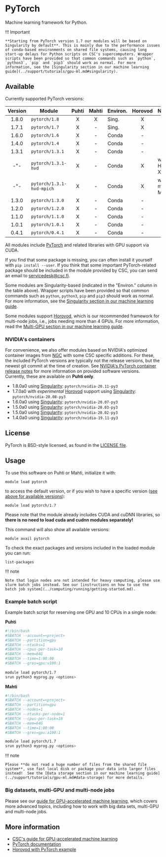 # PyTorch

Machine learning framework for Python.

!!! Important

    **Starting from PyTorch version 1.7 our modules will be based on Singularity by default**. This is mainly due to the performance issues of conda-based environments on shared file systems, causing long  start-up delays for Python scripts on CSC's supercomputers. Wrapper scripts have been provided so that common commands such as `python`, `python3`, `pip` and `pip3` should work as normal. For more information, see the [Singularity section in our machine learning guide](../support/tutorials/gpu-ml.md#singularity).


## Available

Currently supported PyTorch versions:

| Version | Module                    | Puhti | Mahti | Environ. | Horovod | Notes          |
|:-------:|---------------------------|:-----:|:-----:|----------|:-------:|----------------|
| 1.8.0   | `pytorch/1.8`             | X     | X     | Sing.    | X       |                |
| 1.7.1   | `pytorch/1.7`             | X     | -     | Sing.    | X       |                |
| 1.6.0   | `pytorch/1.6`             | X     | -     | Conda    | -       |                |
| 1.4.0   | `pytorch/1.4`             | X     | -     | Conda    | -       |                |
| 1.3.1   | `pytorch/1.3.1`           | X     | -     | Conda    | -       |                |
| -"-     | `pytorch/1.3.1-hvd`       | X     | -     | Conda    | X       | with HPC-X MPI |
| -"-     | `pytorch/1.3.1-hvd-mpich` | X     | -     | Conda    | X       | with mpich MPI |
| 1.3.0   | `pytorch/1.3.0`           | X     | -     | Conda    | -       |                |
| 1.2.0   | `pytorch/1.2.0`           | X     | -     | Conda    | -       |                |
| 1.1.0   | `pytorch/1.1.0`           | X     | -     | Conda    | -       |                |
| 1.0.1   | `pytorch/1.0.1`           | X     | -     | Conda    | -       |                |
| 0.4.1   | `pytorch/0.4.1`           | X     | -     | Conda    | -       |                |

All modules include [PyTorch](https://pytorch.org/) and related libraries with GPU support via CUDA. 

If you find that some package is missing, you can often install it yourself with `pip install --user`. If you think that some important PyTorch-related package should be included in the module provided by CSC, you can send an email to [servicedesk@csc.fi](mailto:servicedesk@csc.fi).

Some modules are Singularity-based (indicated in the "Environ." column in the table above). Wrapper scripts have been provided so that common commands such as `python`, `python3`, `pip` and `pip3` should work as normal. For more information, see the [Singularity section in our machine learning guide](../support/tutorials/gpu-ml.md#singularity).

Some modules support [Horovod](https://horovod.ai/), which is our recommended framework for multi-node jobs, i.e., jobs needing more than 4 GPUs. For more information, read the [Multi-GPU section in our machine learning guide](../support/tutorials/gpu-ml.md#multi-gpu-and-multi-node-jobs).


### NVIDIA's containers

For convenience, we also offer modules based on NVIDIA's optimized container images from [NGC](https://ngc.nvidia.com/catalog/containers/nvidia:pytorch) with some CSC specific additions. For these, the included PyTorch versions are typically not the release versions, but the newest git commit at the time of creation. See [NVIDIA's PyTorch container release notes](https://docs.nvidia.com/deeplearning/frameworks/pytorch-release-notes/index.html) for more information on provided software versions. Currently, these are available on **Puhti only**.

- 1.8.0a0 using [Singularity](../support/tutorials/gpu-ml.md#singularity): `pytorch/nvidia-20.11-py3`
- 1.7.0a0 with *experimental* [Horovod](../support/tutorials/gpu-ml.md#multi-gpu-and-multi-node-jobs) support using [Singularity](../support/tutorials/gpu-ml.md#singularity): `pytorch/nvidia-20.08-py3`
- 1.6.0a0 using [Singularity](../support/tutorials/gpu-ml.md#singularity): `pytorch/nvidia-20.07-py3`
- 1.5.0a0 using [Singularity](../support/tutorials/gpu-ml.md#singularity): `pytorch/nvidia-20.03-py3`
- 1.5.0a0 using [Singularity](../support/tutorials/gpu-ml.md#singularity): `pytorch/nvidia-20.02-py3`
- 1.4.0a0 using [Singularity](../support/tutorials/gpu-ml.md#singularity): `pytorch/nvidia-19.11-py3`


## License

PyTorch is BSD-style licensed, as found in the [LICENSE file](https://github.com/pytorch/pytorch/blob/master/LICENSE).

## Usage

To use this software on Puhti or Mahti, initialize it with:

```text
module load pytorch
```

to access the default version, or if you wish to have a specific version ([see above for available versions](#available)):

```text
module load pytorch/1.7
```

Please note that the module already includes CUDA and cuDNN libraries, so **there is no need to load cuda and cudnn modules separately!**

This command will also show all available versions:

```text
module avail pytorch
```

To check the exact packages and versions included in the loaded module you can run:

```text
list-packages
```


!!! note 

    Note that login nodes are not intended for heavy computing, please use slurm batch jobs instead. See our [instructions on how to use the batch job system](../computing/running/getting-started.md).

### Example batch script

Example batch script for reserving one GPU and 10 CPUs in a single node:

**Puhti**

```bash
#!/bin/bash
#SBATCH --account=<project>
#SBATCH --partition=gpu
#SBATCH --ntasks=1
#SBATCH --cpus-per-task=10
#SBATCH --mem=64G
#SBATCH --time=1:00:00
#SBATCH --gres=gpu:v100:1
    
module load pytorch/1.7
srun python3 myprog.py <options>
```

**Mahti**

```bash
#!/bin/bash
#SBATCH --account=<project>
#SBATCH --partition=gpu
#SBATCH --nodes=1
#SBATCH --ntasks-per-node=1
#SBATCH --cpus-per-task=10
#SBATCH --mem=64G
#SBATCH --time=1:00:00
#SBATCH --gres=gpu:a100:1

module load pytorch/1.7
srun python3 myprog.py <options>
```


!!! note

    Please **do not read a huge number of files from the shared file system**, use fast local disk or package your data into larger files instead!  See the [Data storage section in our machine learning guide](../support/tutorials/gpu-ml.md#data-storage) for more details.

### Big datasets, multi-GPU and multi-node jobs

Please see our [guide for GPU-accelerated machine learning](../support/tutorials/gpu-ml.md), which covers more advanced topics, including how to work with big data sets, multi-GPU and multi-node jobs.


## More information

- [CSC's guide for GPU-accelerated machine learning](../support/tutorials/gpu-ml.md)
- [PyTorch documentation](https://pytorch.org/docs/stable/index.html)
- [Horovod with PyTorch example](https://github.com/horovod/horovod/blob/master/docs/pytorch.rst)

